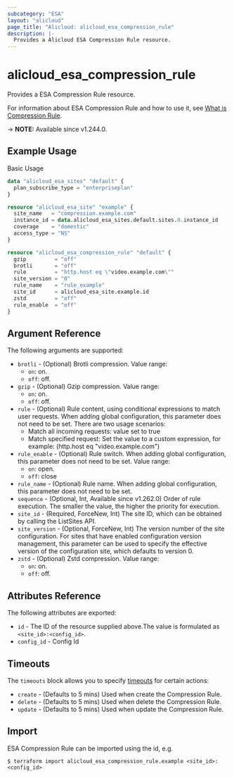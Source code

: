 ```yaml
---
subcategory: "ESA"
layout: "alicloud"
page_title: "Alicloud: alicloud_esa_compression_rule"
description: |-
  Provides a Alicloud ESA Compression Rule resource.
---
```


# alicloud_esa_compression_rule

Provides a ESA Compression Rule resource.



For information about ESA Compression Rule and how to use it, see [What is Compression Rule](https://next.api.alibabacloud.com/document/ESA/2024-09-10/CreateCompressionRule).

-> **NOTE:** Available since v1.244.0.

## Example Usage

Basic Usage

```terraform
data "alicloud_esa_sites" "default" {
  plan_subscribe_type = "enterpriseplan"
}

resource "alicloud_esa_site" "example" {
  site_name   = "compression.example.com"
  instance_id = data.alicloud_esa_sites.default.sites.0.instance_id
  coverage    = "domestic"
  access_type = "NS"
}

resource "alicloud_esa_compression_rule" "default" {
  gzip         = "off"
  brotli       = "off"
  rule         = "http.host eq \"video.example.com\""
  site_version = "0"
  rule_name    = "rule_example"
  site_id      = alicloud_esa_site.example.id
  zstd         = "off"
  rule_enable  = "off"
}
```

## Argument Reference

The following arguments are supported:
* `brotli` - (Optional) Brotli compression. Value range:
  - `on`: on.
  - `off`: off.
* `gzip` - (Optional) Gzip compression. Value range:
  - `on`: on.
  - `off`: off.
* `rule` - (Optional) Rule content, using conditional expressions to match user requests. When adding global configuration, this parameter does not need to be set. There are two usage scenarios:
  - Match all incoming requests: value set to true
  - Match specified request: Set the value to a custom expression, for example: (http.host eq \"video.example.com\")
* `rule_enable` - (Optional) Rule switch. When adding global configuration, this parameter does not need to be set. Value range:
  - `on`: open.
  - `off`: close
* `rule_name` - (Optional) Rule name. When adding global configuration, this parameter does not need to be set.
* `sequence` - (Optional, Int, Available since v1.262.0) Order of rule execution. The smaller the value, the higher the priority for execution.
* `site_id` - (Required, ForceNew, Int) The site ID, which can be obtained by calling the ListSites API.
* `site_version` - (Optional, ForceNew, Int) The version number of the site configuration. For sites that have enabled configuration version management, this parameter can be used to specify the effective version of the configuration site, which defaults to version 0.
* `zstd` - (Optional) Zstd compression. Value range:
  - `on`: on.
  - `off`: off.

## Attributes Reference

The following attributes are exported:
* `id` - The ID of the resource supplied above.The value is formulated as `<site_id>:<config_id>`.
* `config_id` - Config Id

## Timeouts

The `timeouts` block allows you to specify [timeouts](https://developer.hashicorp.com/terraform/language/resources/syntax#operation-timeouts) for certain actions:
* `create` - (Defaults to 5 mins) Used when create the Compression Rule.
* `delete` - (Defaults to 5 mins) Used when delete the Compression Rule.
* `update` - (Defaults to 5 mins) Used when update the Compression Rule.

## Import

ESA Compression Rule can be imported using the id, e.g.

```shell
$ terraform import alicloud_esa_compression_rule.example <site_id>:<config_id>
```